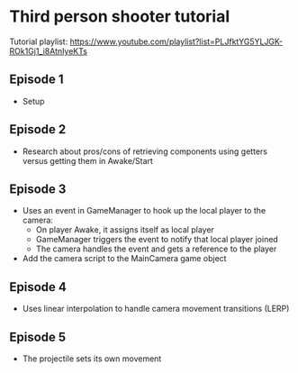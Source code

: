 # Third person shooter tutorial

Tutorial playlist: https://www.youtube.com/playlist?list=PLJfktYG5YLJGK-ROk1Gj1_i8AtnIyeKTs

## Episode 1

- Setup

## Episode 2

- Research about pros/cons of retrieving components using getters versus getting them in Awake/Start

## Episode 3

- Uses an event in GameManager to hook up the local player to the camera:
  - On player Awake, it assigns itself as local player
  - GameManager triggers the event to notify that local player joined
  - The camera handles the event and gets a reference to the player
- Add the camera script to the MainCamera game object

## Episode 4

- Uses linear interpolation to handle camera movement transitions (LERP)

## Episode 5

- The projectile sets its own movement
